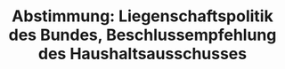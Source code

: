 ---
abstimmung:
  abstimmung: 7
  bundestagssitzung: 98
  datum: 27. März 2015
  legislaturperiode: 18
categories:
- Haushalt
data:
- title: Abstimmungsergebnis 20150327_7-data.pdf
  url: /res/abstimmungsliste/20150327_7-data.pdf
- title: Abstimmungsergebnis 20150327_7_xls-data.csv
  url: /res/abstimmungsliste/csv/20150327_7_xls-data.csv
documents:
- local: /res/abstimmungsdaten/018-098-07/1803044.pdf
  title: Drucksache 18/03044.pdf
  url: http://dip21.bundestag.de/dip21/btd/18/030/1803044.pdf
- local: /res/abstimmungsdaten/018-098-07/1803873.pdf
  title: Drucksache 18/03873.pdf
  url: http://dip21.bundestag.de/dip21/btd/18/038/1803873.pdf
ergebnis:
  cdu/csu:
    enthaltung: 0
    gesamt: 311
    ja: 262
    nein: 0
    nichtabgegeben: 49
    ungueltig: 0
  die.linke:
    enthaltung: 54
    gesamt: 64
    ja: 0
    nein: 0
    nichtabgegeben: 10
    ungueltig: 0
  file: 20150327_7_xls-data.csv
  gruenen:
    enthaltung: 0
    gesamt: 63
    ja: 0
    nein: 56
    nichtabgegeben: 7
    ungueltig: 0
  spd:
    enthaltung: 0
    gesamt: 193
    ja: 148
    nein: 0
    nichtabgegeben: 45
    ungueltig: 0
layout: abstimmung
links:
- title: https://www.bundestag.de/parlament/plenum/abstimmung/abstimmung?id=338
  url: https://www.bundestag.de/parlament/plenum/abstimmung/abstimmung?id=338
- title: http://www.abgeordnetenwatch.de/nachhaltige_und_zukunftsweisende_liegenschaftspolitik-1105-724.html
  url: http://www.abgeordnetenwatch.de/nachhaltige_und_zukunftsweisende_liegenschaftspolitik-1105-724.html
preview: 'Deutscher Bundestag


  98. Sitzung des Deutschen Bundestages

  am Freitag, 27.März 2015


  Endgültiges Ergebnis der Namentlichen Abstimmung Nr. 7


  Beschlussempfehlung des Haushaltsausschusses (8. Ausschuss) zu dem Antrag der

  Abgeordneten Christian Kühn (Tübingen), Dr. Tobias Lindner, Britta Haßelmann, weiterer

  Abgeordneter und der Fraktion BÜNDNIS 90/DIE GRÜNEN

  Für eine nachhaltige und zukunftsweisende Liegenschaftspolitik des Bundes

  Drucksachen 18/3044 und 18/3873


  Abgegebene Stimmen insgesamt:


  520


  Nicht abgegebene Stimmen:

  Ja-Stimmen:


  111

  410


  Nein-Stimmen:


  56


  Enthaltungen:


  54


  Ungültige:


  Berlin, den 27.03.2015


  0


  Beginn: 14:03

  Ende: 14:05

  '
tags:
- Liegenschaften
- Wohnen
- Immobilien
title: 'Abstimmung: Liegenschaftspolitik des Bundes, Beschlussempfehlung des Haushaltsausschusses'
---